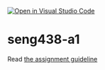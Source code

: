 [![Open in Visual Studio Code](https://classroom.github.com/assets/open-in-vscode-c66648af7eb3fe8bc4f294546bfd86ef473780cde1dea487d3c4ff354943c9ae.svg)](https://classroom.github.com/online_ide?assignment_repo_id=9783660&assignment_repo_type=AssignmentRepo)
# seng438-a1

Read [the assignment guideline](seng438-a1.md) 
